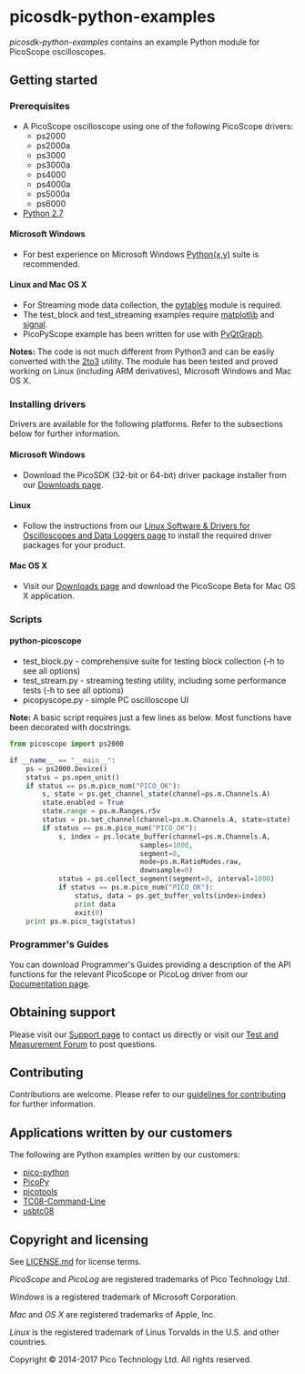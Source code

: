 # picosdk-python-examples

*picosdk-python-examples* contains an example Python module for PicoScope oscilloscopes.

## Getting started

### Prerequisites

* A PicoScope oscilloscope using one of the following PicoScope drivers:
  * ps2000
  * ps2000a
  * ps3000
  * ps3000a
  * ps4000
  * ps4000a
  * ps5000a
  * ps6000
* [Python 2.7](https://www.python.org/download/releases/2.7/) 

#### Microsoft Windows

* For best experience on Microsoft Windows [Python(x,y)](https://python-xy.github.io/) suite is recommended.

#### Linux and Mac OS X

* For Streaming mode data collection, the [pytables](http://www.pytables.org/) module is required.
* The test_block and test_streaming examples require [matplotlib](http://matplotlib.org/) and [signal](https://docs.python.org/2/library/signal.html).
* PicoPyScope example has been written for use with [PyQtGraph](http://www.pyqtgraph.org/).

**Notes:** The code is not much different from Python3 and can be easily converted with the [2to3](https://docs.python.org/2/library/2to3.html) utility.
The module has been tested and proved working on Linux (including ARM derivatives), Microsoft Windows and Mac OS X.

### Installing drivers

Drivers are available for the following platforms. Refer to the subsections below for further information.

#### Microsoft Windows

* Download the PicoSDK (32-bit or 64-bit) driver package installer from our [Downloads page](https://www.picotech.com/downloads).

#### Linux

* Follow the instructions from our [Linux Software & Drivers for Oscilloscopes and Data Loggers page](https://www.picotech.com/downloads/linux) to install the required driver packages for your product.

#### Mac OS X

* Visit our [Downloads page](https://www.picotech.com/downloads) and download the PicoScope Beta for Mac OS X application.

### Scripts

#### python-picoscope

* test_block.py - comprehensive suite for testing block collection (-h to see all options)
* test_stream.py - streaming testing utility, including some performance tests (-h to see all options)
* picopyscope.py - simple PC oscilloscope UI

**Note:** A basic script requires just a few lines as below. Most functions have been decorated with docstrings.

```python
from picoscope import ps2000

if __name__ == "__main__":
	ps = ps2000.Device()
	status = ps.open_unit()
	if status == ps.m.pico_num("PICO_OK"):
		s, state = ps.get_channel_state(channel=ps.m.Channels.A)
		state.enabled = True
		state.range = ps.m.Ranges.r5v
		status = ps.set_channel(channel=ps.m.Channels.A, state=state)
		if status == ps.m.pico_num("PICO_OK"):
			s, index = ps.locate_buffer(channel=ps.m.Channels.A,
                                samples=1000,
                                segment=0,
                                mode=ps.m.RatioModes.raw,
                                downsample=0)
			status = ps.collect_segment(segment=0, interval=1000)
			if status == ps.m.pico_num("PICO_OK"):
				status, data = ps.get_buffer_volts(index=index)
				print data
				exit(0)
	print ps.m.pico_tag(status)
```

### Programmer's Guides

You can download Programmer's Guides providing a description of the API functions for the relevant PicoScope or PicoLog driver from our [Documentation page](https://www.picotech.com/library/documentation).

## Obtaining support

Please visit our [Support page](https://www.picotech.com/tech-support) to contact us directly or visit our [Test and Measurement Forum](https://www.picotech.com/support/forum17.html) to post questions.

## Contributing

Contributions are welcome. Please refer to our [guidelines for contributing](.github/CONTRIBUTING.md) for further information.

## Applications written by our customers

The following are Python examples written by our customers:

* [pico-python](https://github.com/colinoflynn/pico-python)
* [PicoPy](https://github.com/hgomersall/PicoPy)
* [picotools](https://github.com/znuh/picotools)
* [TC08-Command-Line](https://github.com/timfish/TC08-Command-Line)
* [usbtc08](https://github.com/bankrasrg/usbtc08)

## Copyright and licensing

See [LICENSE.md](LICENSE.md) for license terms. 

*PicoScope* and *PicoLog* are registered trademarks of Pico Technology Ltd. 

*Windows* is a registered trademark of Microsoft Corporation. 

*Mac* and *OS X* are registered trademarks of Apple, Inc. 

*Linux* is the registered trademark of Linus Torvalds in the U.S. and other countries.

Copyright © 2014-2017 Pico Technology Ltd. All rights reserved. 
